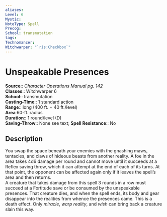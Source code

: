 ```yaml
---
aliases: 
Level: 6
Mystic: 
NoteType: Spell
Precog: 
School: transmutation 
tags: 
Technomancer: 
Witchwarper: "`ris:Checkbox`"
---
```


# Unspeakable Presences

**Source**:: _Character Operations Manual pg. 142_  
**Classes**:: Witchwarper 6  
**School**:: transmutation  
**Casting-Time**:: 1 standard action  
**Range**:: long (400 ft. + 40 ft./level)  
**Area** 60-ft. radius  
**Duration**:: 1 round/level (D)  
**Saving-Throw**:: None see text;
**Spell Resistance**:: No

## Description

You swap the space beneath your enemies with the gnashing maws, tentacles, and claws of hideous beasts from another reality. A foe in the area takes 4d6 damage per round and cannot move until it succeeds at a Reflex saving throw, which it can attempt at the end of each of its turns. At that point, the opponent can be affected again only if it leaves the spell’s area and then returns.  
A creature that takes damage from this spell 3 rounds in a row must succeed at a Fortitude save or be consumed by the unspeakable presences. That creature dies, and when the spell ends, its body and gear disappear into the realities from whence the presences came. This is a death effect. Only _miracle_, _warp reality_, and _wish_ can bring back a creature slain this way.
